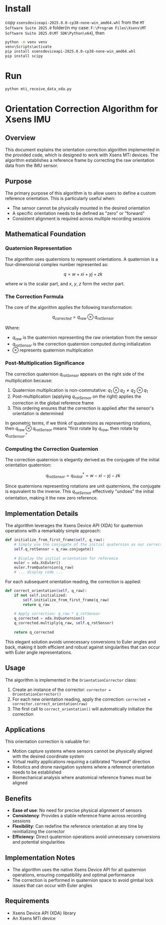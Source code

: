 # Install

copy `xsensdeviceapi-2025.0.0-cp38-none-win_amd64.whl` from the `MT Software Suite 2025.0` folder(in my case: `F:\Program Files\Xsens\MT Software Suite 2025.0\MT SDK\Python\x64`), then

```bash
python -m venv venv
venv\Scripts\activate
pip install xsensdeviceapi-2025.0.0-cp38-none-win_amd64.whl
pip install scipy
```
# Run
```bash
python mti_receive_data_xda.py
```
# Orientation Correction Algorithm for Xsens IMU

## Overview

This document explains the orientation correction algorithm implemented in the provided code, which is designed to work with Xsens MTi devices. The algorithm establishes a reference frame by correcting the raw orientation data from the IMU sensor.

## Purpose

The primary purpose of this algorithm is to allow users to define a custom reference orientation. This is particularly useful when:

- The sensor cannot be physically mounted in the desired orientation
- A specific orientation needs to be defined as "zero" or "forward"
- Consistent alignment is required across multiple recording sessions

## Mathematical Foundation

### Quaternion Representation

The algorithm uses quaternions to represent orientations. A quaternion is a four-dimensional complex number represented as:

$$q = w + xi + yj + zk$$

where $w$ is the scalar part, and $x$, $y$, $z$ form the vector part.

### The Correction Formula

The core of the algorithm applies the following transformation:

$$q_{corrected} = q_{raw} \otimes q_{rotSensor}$$

Where:
- $q_{raw}$ is the quaternion representing the raw orientation from the sensor
- $q_{rotSensor}$ is the correction quaternion computed during initialization
- $\otimes$ represents quaternion multiplication

### Post-Multiplication Significance

The correction quaternion $q_{rotSensor}$ appears on the right side of the multiplication because:

1. Quaternion multiplication is non-commutative: $q_1 \otimes q_2 \neq q_2 \otimes q_1$
2. Post-multiplication (applying $q_{rotSensor}$ on the right) applies the correction in the global reference frame
3. This ordering ensures that the correction is applied after the sensor's orientation is determined

In geometric terms, if we think of quaternions as representing rotations, then $q_{raw} \otimes q_{rotSensor}$ means "first rotate by $q_{raw}$, then rotate by $q_{rotSensor}$."

### Computing the Correction Quaternion

The correction quaternion is elegantly derived as the conjugate of the initial orientation quaternion:

$$q_{rotSensor} = q_{initial}^* = w - xi - yj - zk$$

Since quaternions representing rotations are unit quaternions, the conjugate is equivalent to the inverse. This $q_{rotSensor}$ effectively "undoes" the initial orientation, making it the new zero reference.

## Implementation Details

The algorithm leverages the Xsens Device API (XDA) for quaternion operations with a remarkably simple approach:

```python
def initialize_from_first_frame(self, q_raw):
    # Simply use the conjugate of the initial quaternion as our correction
    self.q_rotSensor = q_raw.conjugate()
    
    # Display the initial orientation for reference
    euler = xda.XsEuler()
    euler.fromQuaternion(q_raw)
    # ... display code ...
```

For each subsequent orientation reading, the correction is applied:

```python
def correct_orientation(self, q_raw):
    if not self.initialized:
        self.initialize_from_first_frame(q_raw)
        return q_raw
    
    # Apply correction: q_raw * q_rotSensor
    q_corrected = xda.XsQuaternion()
    q_corrected.multiply(q_raw, self.q_rotSensor)
    
    return q_corrected
```

This elegant solution avoids unnecessary conversions to Euler angles and back, making it both efficient and robust against singularities that can occur with Euler angle representations.

## Usage

The algorithm is implemented in the `OrientationCorrector` class:

1. Create an instance of the corrector: `corrector = OrientationCorrector()`
2. For each new orientation reading, apply the correction: `corrected = corrector.correct_orientation(raw)`
3. The first call to `correct_orientation()` will automatically initialize the correction

## Applications

This orientation correction is valuable for:

- Motion capture systems where sensors cannot be physically aligned with the desired coordinate system
- Virtual reality applications requiring a calibrated "forward" direction
- Robotics and drone navigation systems where a reference orientation needs to be established
- Biomechanical analysis where anatomical reference frames must be aligned

## Benefits

- **Ease of use**: No need for precise physical alignment of sensors
- **Consistency**: Provides a stable reference frame across recording sessions
- **Flexibility**: Can redefine the reference orientation at any time by reinitializing the corrector
- **Efficiency**: Direct quaternion operations avoid unnecessary conversions and potential singularities

## Implementation Notes

- The algorithm uses the native Xsens Device API for all quaternion operations, ensuring compatibility and optimal performance
- The correction is performed in quaternion space to avoid gimbal lock issues that can occur with Euler angles

## Requirements

- Xsens Device API (XDA) library
- An Xsens MTi device